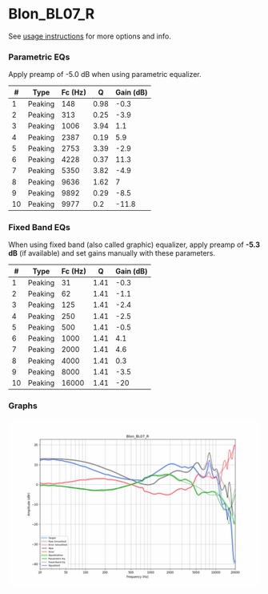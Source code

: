 # Blon_BL07_R
See [usage instructions](https://github.com/jaakkopasanen/AutoEq#usage) for more options and info.

### Parametric EQs
Apply preamp of -5.0 dB when using parametric equalizer.

|   # | Type    |   Fc (Hz) |    Q |   Gain (dB) |
|-----|---------|-----------|------|-------------|
|   1 | Peaking |       148 | 0.98 |        -0.3 |
|   2 | Peaking |       313 | 0.25 |        -3.9 |
|   3 | Peaking |      1006 | 3.94 |         1.1 |
|   4 | Peaking |      2387 | 0.19 |         5.9 |
|   5 | Peaking |      2753 | 3.39 |        -2.9 |
|   6 | Peaking |      4228 | 0.37 |        11.3 |
|   7 | Peaking |      5350 | 3.82 |        -4.9 |
|   8 | Peaking |      9636 | 1.62 |         7   |
|   9 | Peaking |      9892 | 0.29 |        -8.5 |
|  10 | Peaking |      9977 | 0.2  |       -11.8 |

### Fixed Band EQs
When using fixed band (also called graphic) equalizer, apply preamp of **-5.3 dB** (if available) and set gains manually with these parameters.

|   # | Type    |   Fc (Hz) |    Q |   Gain (dB) |
|-----|---------|-----------|------|-------------|
|   1 | Peaking |        31 | 1.41 |        -0.3 |
|   2 | Peaking |        62 | 1.41 |        -1.1 |
|   3 | Peaking |       125 | 1.41 |        -2.4 |
|   4 | Peaking |       250 | 1.41 |        -2.5 |
|   5 | Peaking |       500 | 1.41 |        -0.5 |
|   6 | Peaking |      1000 | 1.41 |         4.1 |
|   7 | Peaking |      2000 | 1.41 |         4.6 |
|   8 | Peaking |      4000 | 1.41 |         0.3 |
|   9 | Peaking |      8000 | 1.41 |        -3.5 |
|  10 | Peaking |     16000 | 1.41 |       -20   |

### Graphs
![](./Blon_BL07_R.png)
